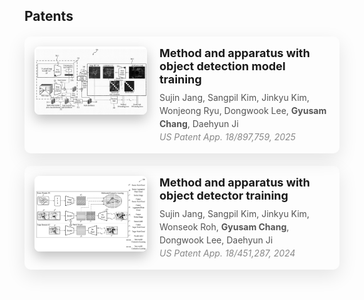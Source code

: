 ## Patents

<!-- Patent 2 -->
<div style="display: flex; align-items: flex-start; margin: 20px 0; padding: 16px; border-radius: 10px; box-shadow: 0 10px 30px rgba(0, 0, 0, 0.1);">
  <img src="./assets/img/cmdg_patent.png" 
       alt="patent image" 
       style="width: 180px; height: auto; border-radius: 8px; margin-right: 20px; box-shadow: 0 8px 20px rgba(0,0,0,0.25);" />
  
  <div>
    <h4 style="margin: 0 0 8px; font-size: 18px;">Method and apparatus with object detection model training</h4>
    <p style="margin: 0; font-size: 14px; line-height: 1.5;">
      <span style="color: #555;">Sujin Jang, Sangpil Kim, Jinkyu Kim, Wonjeong Ryu, Dongwook Lee, <strong>Gyusam Chang</strong>, Daehyun Ji</span><br>
      <span style="color: #888;"><i>US Patent App. 18/897,759, 2025</i></span>
    </p>
  </div>
</div>

<!-- Patent 1 -->
<div style="display: flex; align-items: flex-start; margin: 20px 0; padding: 16px; border-radius: 10px; box-shadow: 0 10px 30px rgba(0, 0, 0, 0.1);">
  <img src="./assets/img/cmda_patent.png" 
       alt="patent image" 
       style="width: 180px; height: auto; border-radius: 8px; margin-right: 20px; box-shadow: 0 8px 20px rgba(0,0,0,0.25);" />
  
  <div>
    <h4 style="margin: 0 0 8px; font-size: 18px;">Method and apparatus with object detector training</h4>
    <p style="margin: 0; font-size: 14px; line-height: 1.5;">
      <span style="color: #555;">Sujin Jang, Sangpil Kim, Jinkyu Kim, Wonseok Roh, <strong>Gyusam Chang</strong>, Dongwook Lee, Daehyun Ji</span><br>
      <span style="color: #888;"><i>US Patent App. 18/451,287, 2024</i></span>
    </p>
  </div>
</div>
